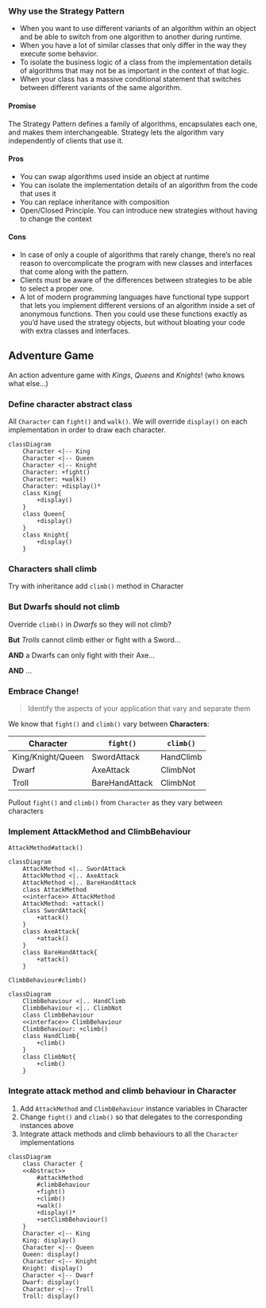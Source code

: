 ### Why use the Strategy Pattern

- When you want to use different variants of an algorithm within an object and be able to switch from one algorithm to another during runtime.
- When you have a lot of similar classes that only differ in the way they execute some behavior.
- To isolate the business logic of a class from the implementation details of algorithms that may not be as important in the context of that logic.
- When your class has a massive conditional statement that switches between different variants of the same algorithm.

#### Promise
The Strategy Pattern defines a family of algorithms, encapsulates each one, and makes them interchangeable. 
Strategy lets the algorithm vary independently of clients that use it.

#### Pros

- You can swap algorithms used inside an object at runtime
- You can isolate the implementation details of an algorithm from the code that uses it
- You can replace inheritance with composition
- Open/Closed Principle. You can introduce new strategies without having to change the context

#### Cons

- In case of only a couple of algorithms that rarely change, there’s no real reason to overcomplicate the program with new classes and interfaces that come along with the pattern.
- Clients must be aware of the differences between strategies to be able to select a proper one.
- A lot of modern programming languages have functional type support that lets you implement different versions of an algorithm inside a set of anonymous functions. Then you could use these functions exactly as you’d have used the strategy objects, but without bloating your code with extra classes and interfaces.

## Adventure Game

An action adventure game with *Kings*, *Queens* and *Knights*! (who knows what else...)

### Define character abstract class

All `Character` can `fight()` and `walk()`. We will override `display()` on each implementation in order to draw each character.

```mermaid
classDiagram
    Character <|-- King
    Character <|-- Queen
    Character <|-- Knight
    Character: +fight()
    Character: +walk()
    Character: +display()*
    class King{
        +display()
    }
    class Queen{
        +display()
    }
    class Knight{
        +display()
    }
```

### Characters shall climb

Try with inheritance add `climb()` method in Character

### But Dwarfs should not climb

Override `climb()` in *Dwarfs* so they will not climb?

**But** *Trolls* cannot climb either or fight with a Sword...

**AND** a Dwarfs can only fight with their Axe...

**AND** ... 

### Embrace Change!
> Identify the aspects of your application that vary and separate them

We know that `fight()` and `climb()` vary between **Characters**:

| Character         | `fight()`      | `climb()` |
|-------------------|----------------|-----------|
| King/Knight/Queen | SwordAttack    | HandClimb |
| Dwarf             | AxeAttack      | ClimbNot  |
| Troll             | BareHandAttack | ClimbNot  |

Pullout `fight()` and `climb()` from `Character` as they vary between characters

### Implement AttackMethod and ClimbBehaviour

`AttackMethod#attack()`

```mermaid
classDiagram
    AttackMethod <|.. SwordAttack
    AttackMethod <|.. AxeAttack
    AttackMethod <|.. BareHandAttack
    class AttackMethod
    <<interface>> AttackMethod
    AttackMethod: +attack()
    class SwordAttack{
        +attack()
    }
    class AxeAttack{
        +attack()
    }
    class BareHandAttack{
        +attack()
    }
```

`ClimbBehaviour#climb()`

```mermaid
classDiagram
    ClimbBehaviour <|.. HandClimb
    ClimbBehaviour <|.. ClimbNot
    class ClimbBehaviour
    <<interface>> ClimbBehaviour
    ClimbBehaviour: +climb()
    class HandClimb{
        +climb()
    }
    class ClimbNot{
        +climb()
    }
```


### Integrate attack method and climb behaviour in Character

1. Add `AttackMethod` and `ClimbBehaviour` instance variables in Character
2. Change `fight()` and `climb()` so that delegates to the corresponding instances above
3. Integrate attack methods and climb behaviours to all the `Character` implementations


```mermaid
classDiagram
    class Character {
    <<Abstract>>
        #attackMethod
        #climbBehaviour
        +fight()
        +climb()
        +walk()
        +display()* 
        +setClimbBehaviour()
    }
    Character <|-- King
    King: display()
    Character <|-- Queen
    Queen: display()
    Character <|-- Knight
    Knight: display()
    Character <|-- Dwarf
    Dwarf: display()
    Character <|-- Troll
    Troll: display()
```